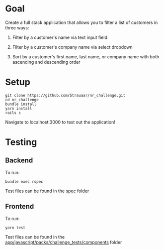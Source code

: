# Goal

Create a full stack application that allows you to filter a list of customers in three ways:

  1. Filter by a customer's name via text input field

  2. Filter by a customer's company name via select dropdown

  3. Sort by a customer's first name, last name, or company name with both ascending and descending order

# Setup

    git clone https://github.com/Strauaar/nr_challenge.git
    cd nr_challenge
    bundle install
    yarn install
    rails s

Navigate to localhost:3000 to test out the application!

# Testing

## Backend

To run:

    bundle exec rspec

Test files can be found in the [spec](https://github.com/Strauaar/nr_challenge/tree/master/spec) folder

## Frontend 

To run: 

    yarn test

Test files can be found in the [app/javascript/packs/challenge_tests/components](https://github.com/Strauaar/nr_challenge/tree/master/app/javascript/packs/challenge_tests/components) folder